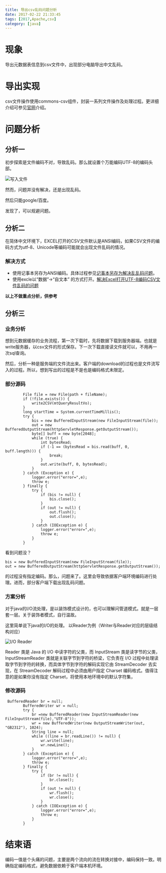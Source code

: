 ```yaml
---
title: 导出csv乱码问题分析
date: 2017-02-22 21:33:45
tags: [2017,Apache,csv]
category: [java]
---
```

# 现象
导出元数据表信息到csv文件中，出现部分电脑导出中文乱码。

# 导出实现
csv文件操作使用commons-csv组件，封装一系列文件操作及处理过程。更详细介绍可参见[官网](http://commons.apache.org/proper/commons-csv/)介绍。


<!--more-->

# 问题分析
## 分析一
初步探索是文件编码不对，导致乱码。那么就设置个万能编码UTF-8的编码头部。

![写入文件](http://of7369y0i.bkt.clouddn.com//2017/02/csv/%E6%96%87%E4%BB%B6%E5%86%99%E5%85%A5.JPG)

然而，问题并没有解决，还是出现乱码。

然后只能google/百度。

发现了，可以规避问题。

## 分析二
在简体中文环境下，EXCEL打开的CSV文件默认是ANSI编码，如果CSV文件的编码方式为utf-8、Unicode等编码可能就会出现文件乱码的情况。

### 解决方式
+ 使用记事本另存为ANSI编码。具体过程参见[记事本另存为解决乱乱码问题](http://jingyan.baidu.com/article/ac6a9a5e4c681b2b653eacf1.html)。
+ 使用excle以“数据”->“自文本” 的方式打开。[解决Excel打开UTF-8编码CSV文件乱码的问题](http://www.gaohaipeng.com/2251.html)

**以上不做重点分析，供参考**

## 分析三
### 业务分析
想到元数据缓存的业务流程，第一次下载时，先将数据下载到服务器端。也就是write服务器，以csv文件的形式保存。下一次下载直接读文件就可以，不用再一次sql查询。

然后，分析一种是服务端的文件流出来。客户端的download的过程也是文件流写入的过程。所以，想到写出的过程是不是也是编码格式未限定。

### 部分源码

```
        File file = new File(path + fileName);
        if (!file.exists()) {
            write2CSV(mtQueryResultVo);
        }
        long startTime = System.currentTimeMillis();
        try {
            bis = new BufferedInputStream(new FileInputStream(file));
            out = new BufferedOutputStream(httpServletResponse.getOutputStream());
            byte[] buff = new byte[2048];
            while (true) {
                int bytesRead;
                if (-1 == (bytesRead = bis.read(buff, 0, buff.length))) {
                    break;
                }
                out.write(buff, 0, bytesRead);
            }
        } catch (Exception e) {
            logger.error("error=",e);
            throw e;
        } finally {
            try {
                if (bis != null) {
                    bis.close();
                }
                if (out != null) {
                    out.flush();
                    out.close();
                }
            } catch (IOException e) {
                logger.error("error=",e);
                throw e;
            }
        }
```
看到问题没？

```
bis = new BufferedInputStream(new FileInputStream(file));
out = new BufferedOutputStream(httpServletResponse.getOutputStream());
```
的过程没有指定编码。那么，问题来了。这里会导致依据客户端环境编码进行处理。进而，部分客户端下载出现乱码问题。

### 方案分析
对于java的I/O流处理，是以装饰模式设计的，也可以理解问管道模式。就是一层套一层。关于装饰者模式，自行温故。

这里简单说下java的I/O的处理。
以Reader为例（Writer与Reader对应的层级结构对应）

![I/O Reader](http://of7369y0i.bkt.clouddn.com//2017/02/csv/IO%E7%B1%BB%E5%9B%BE.JPG)


Reader 类是 Java 的 I/O 中读字符的父类，而 InputStream 类是读字节的父类，InputStreamReader 类就是关联字节到字符的桥梁，它负责在 I/O 过程中处理读取字节到字符的转换，而具体字节到字符的解码实现它由 StreamDecoder 去实现，在 StreamDecoder 解码过程中必须由用户指定 Charset 编码格式。值得注意的是如果你没有指定 Charset，将使用本地环境中的默认字符集，

### 修改源码
```
 BufferedReader br = null;
        BufferedWriter wr = null;
        try {
            br =new BufferedReader(new InputStreamReader(new FileInputStream(file),"UTF-8"));
            wr = new BufferedWriter(new OutputStreamWriter(out, "GB2312"), 1024);
            String line = null;
            while ((line = br.readLine()) != null) {
                wr.write(line);
                wr.newLine();
            }
        } catch (Exception e) {
            logger.error("error=",e);
            throw e;
        } finally {
            try {
                if (br != null) {
                    br.close();
                }
                if (out != null) {
                    wr.flush();
                    wr.close();
                }
            } catch (IOException e) {
                logger.error("error=",e);
                throw e;
            }
        }
```
# 结束语
编码一值是个头痛的问题，主要是两个流向的流在转换对接中，编码保持一致。明确指定编码格式，避免数据依赖于客户端本机环境。
